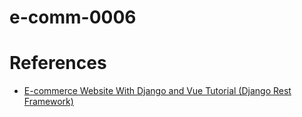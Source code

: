 # e-comm-0006

# References
- [E-commerce Website With Django and Vue Tutorial (Django Rest Framework)](https://www.youtube.com/watch?v=Yg5zkd9nm6w&t=206s&ab_channel=freeCodeCamp.org)